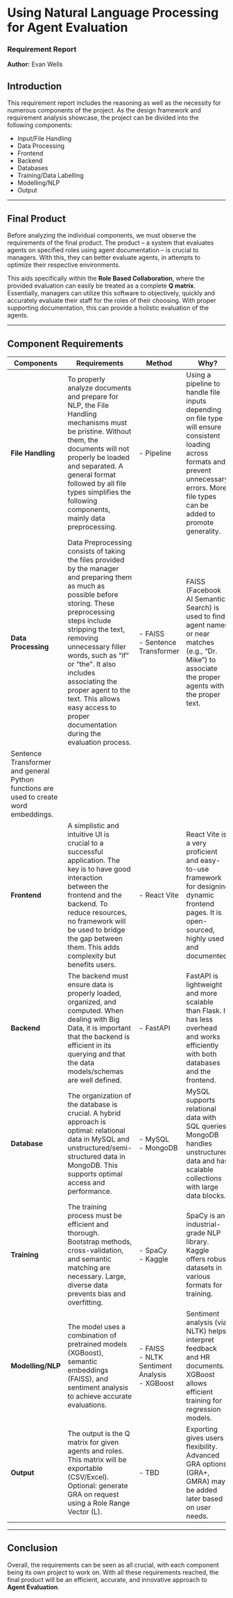 # Using Natural Language Processing for Agent Evaluation  
### Requirement Report 
**Author:** Evan Wells  


## Introduction

This requirement report includes the reasoning as well as the necessity for numerous components of the project. As the design framework and requirement analysis showcase, the project can be divided into the following components:

- Input/File Handling  
- Data Processing  
- Frontend  
- Backend  
- Databases  
- Training/Data Labelling  
- Modelling/NLP  
- Output

---

## Final Product

Before analyzing the individual components, we must observe the requirements of the final product. The product – a system that evaluates agents on specified roles using agent documentation – is crucial to managers. With this, they can better evaluate agents, in attempts to optimize their respective environments. 

This aids specifically within the **Role Based Collaboration**, where the provided evaluation can easily be treated as a complete **Q matrix**. Essentially, managers can utilize this software to objectively, quickly and accurately evaluate their staff for the roles of their choosing. With proper supporting documentation, this can provide a holistic evaluation of the agents.

---

## Component Requirements

| Components       | Requirements                                                                                                                                                        | Method                                                                                                            | Why?                                                                                                                                                                                                                                      |
|------------------|----------------------------------------------------------------------------------------------------------------------------------------------------------------------|-------------------------------------------------------------------------------------------------------------------|-------------------------------------------------------------------------------------------------------------------------------------------------------------------------------------------------------------------------------------------|
| **File Handling** | To properly analyze documents and prepare for NLP, the File Handling mechanisms must be pristine. Without them, the documents will not properly be loaded and separated. A general format followed by all file types simplifies the following components, mainly data preprocessing. | - Pipeline                                                                                                        | Using a pipeline to handle file inputs depending on file type will ensure consistent loading across formats and prevent unnecessary errors. More file types can be added to promote generality.                                           |
| **Data Processing** | Data Preprocessing consists of taking the files provided by the manager and preparing them as much as possible before storing. These preprocessing steps include stripping the text, removing unnecessary filler words, such as “if” or “the”. It also includes associating the proper agent to the text. This allows easy access to proper documentation during the evaluation process. | - FAISS<br>- Sentence Transformer                                                                                 | FAISS (Facebook AI Semantic Search) is used to find agent names or near matches (e.g., “Dr. Mike”) to associate the proper agents with the proper text. 
Sentence Transformer and general Python functions are used to create word embeddings. |
| **Frontend**      | A simplistic and intuitive UI is crucial to a successful application. The key is to have good interaction between the frontend and the backend. To reduce resources, no framework will be used to bridge the gap between them. This adds complexity but benefits users. | - React Vite                                                                                                     | React Vite is a very proficient and easy-to-use framework for designing dynamic frontend pages. It is open-sourced, highly used and documented.                                                                                           |
| **Backend**       | The backend must ensure data is properly loaded, organized, and computed. When dealing with Big Data, it is important that the backend is efficient in its querying and that the data models/schemas are well defined. | - FastAPI                                                                                                         | FastAPI is lightweight and more scalable than Flask. It has less overhead and works efficiently with both databases and the frontend.                                                                                                    |
| **Database**      | The organization of the database is crucial. A hybrid approach is optimal: relational data in MySQL and unstructured/semi-structured data in MongoDB. This supports optimal access and performance. | - MySQL<br>- MongoDB                                                                                              | MySQL supports relational data with SQL queries. MongoDB handles unstructured data and has scalable collections with large data blocks.                                                                                                    |
| **Training**      | The training process must be efficient and thorough. Bootstrap methods, cross-validation, and semantic matching are necessary. Large, diverse data prevents bias and overfitting. | - SpaCy<br>- Kaggle                                                                                               | SpaCy is an industrial-grade NLP library. Kaggle offers robust datasets in various formats for training.                                                                                                                               |
| **Modelling/NLP** | The model uses a combination of pretrained models (XGBoost), semantic embeddings (FAISS), and sentiment analysis to achieve accurate evaluations. | - FAISS<br>- NLTK Sentiment Analysis<br>- XGBoost                                                                | Sentiment analysis (via NLTK) helps interpret feedback and HR documents. XGBoost allows efficient training for regression models.                                                                                                         |
| **Output**        | The output is the Q matrix for given agents and roles. This matrix will be exportable (CSV/Excel). Optional: generate GRA on request using a Role Range Vector (L). | - TBD                                                                                                             | Exporting gives users flexibility. Advanced GRA options (GRA+, GMRA) may be added later based on user needs.                                                                                                                             |

---

## Conclusion

Overall, the requirements can be seen as all crucial, with each component being its own project to work on. With all these requirements reached, the final product will be an efficient, accurate, and innovative approach to **Agent Evaluation**.
